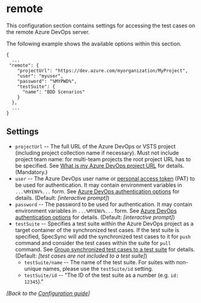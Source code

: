 # remote

This configuration section contains settings for accessing the test cases on the remote Azure DevOps server.

The following example shows the available options within this section.

```text
{
  ...
 "remote": {
    "projectUrl": "https://dev.azure.com/myorganization/MyProject",
    "user": "myuser",
    "password": "%MYPWD%",
    "testSuite": {
      "name": "BDD Scenarios"
    }
  },
  ...
}
```

## Settings

* `projectUrl` -- The full URL of the Azure DevOps or VSTS project \(including project collection name if necessary\). Must not include project team name: for multi-team projects the root project URL has to be specified. See [What is my Azure DevOps project URL](../important-concepts/what-is-my-tfs-project-url.md) for details. \(Mandatory.\)
* `user` -- The Azure DevOps user name or [personal access token](https://docs.microsoft.com/en-us/azure/devops/organizations/accounts/use-personal-access-tokens-to-authenticate?view=vsts) \(PAT\) to be used for authentication. It may contain environment variables in `...%MYENV%...` form. See [Azure DevOps authentication options](../important-concepts/tfs-authentication-options.md) for details. \(Default: _\[interactive prompt\]_\)
* `password` -- The password to be used for authentication. It may contain environment variables in `...%MYENV%...` form. See [Azure DevOps authentication options](../important-concepts/tfs-authentication-options.md) for details. \(Default: _\[interactive prompt\]_\)
* `testSuite` -- Specifies a test suite within the Azure DevOps project as a target container of the synchronized test cases. If the test suite is specified, SpecSync will add the synchronized test cases to it for `push` command and consider the test cases within the suite for `pull` command. See [Group synchronized test cases to a test suite](../important-concepts/group-synchronized-test-cases-to-a-test-suite.md) for details. \(Default: _\[test cases are not included to a test suite\]_\)
  * `testSuite/name` -- The name of the test suite. For suites with non-unique names, please use the `testSuite/id` setting.
  * `testSuite/id` -- "The ID of the test suite as a number \(e.g. `id: 12345`\)."

_\[Back to the_ [_Configuration guide_](./)_\]_

